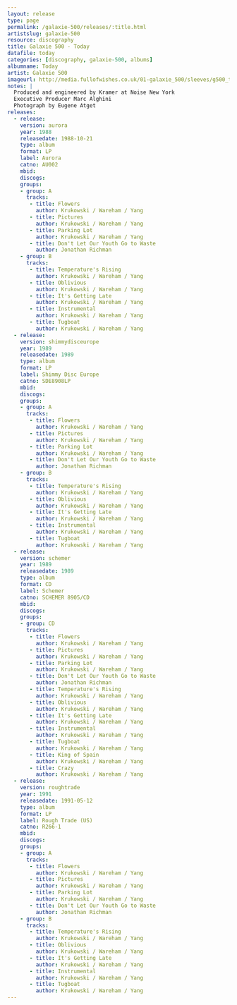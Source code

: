 ```yaml
---
layout: release
type: page
permalink: /galaxie-500/releases/:title.html
artistslug: galaxie-500
resource: discography
title: Galaxie 500 - Today
datafile: today
categories: [discography, galaxie-500, albums]
albumname: Today
artist: Galaxie 500
imageurl: http://media.fullofwishes.co.uk/01-galaxie_500/sleeves/g500_today.jpg
notes: |
  Produced and engineered by Kramer at Noise New York
  Executive Producer Marc Alghini
  Photograph by Eugene Atget
releases:
  - release: 
    version: aurora
    year: 1988
    releasedate: 1988-10-21
    type: album
    format: LP
    label: Aurora
    catno: AU002
    mbid: 
    discogs: 
    groups:
    - group: A
      tracks:
       - title: Flowers
         author: Krukowski / Wareham / Yang
       - title: Pictures
         author: Krukowski / Wareham / Yang
       - title: Parking Lot
         author: Krukowski / Wareham / Yang
       - title: Don't Let Our Youth Go to Waste
         author: Jonathan Richman
    - group: B
      tracks:
       - title: Temperature's Rising
         author: Krukowski / Wareham / Yang
       - title: Oblivious
         author: Krukowski / Wareham / Yang
       - title: It's Getting Late
         author: Krukowski / Wareham / Yang
       - title: Instrumental
         author: Krukowski / Wareham / Yang
       - title: Tugboat
         author: Krukowski / Wareham / Yang
  - release:
    version: shimmydisceurope
    year: 1989
    releasedate: 1989
    type: album
    format: LP
    label: Shimmy Disc Europe 
    catno: SDE8908LP
    mbid: 
    discogs: 
    groups:
    - group: A
      tracks:
       - title: Flowers
         author: Krukowski / Wareham / Yang
       - title: Pictures
         author: Krukowski / Wareham / Yang
       - title: Parking Lot
         author: Krukowski / Wareham / Yang
       - title: Don't Let Our Youth Go to Waste
         author: Jonathan Richman
    - group: B
      tracks:
       - title: Temperature's Rising
         author: Krukowski / Wareham / Yang
       - title: Oblivious
         author: Krukowski / Wareham / Yang
       - title: It's Getting Late
         author: Krukowski / Wareham / Yang
       - title: Instrumental
         author: Krukowski / Wareham / Yang
       - title: Tugboat
         author: Krukowski / Wareham / Yang
  - release:
    version: schemer
    year: 1989
    releasedate: 1989
    type: album
    format: CD
    label: Schemer
    catno: SCHEMER 8905/CD
    mbid: 
    discogs: 
    groups:
    - group: CD
      tracks:
       - title: Flowers
         author: Krukowski / Wareham / Yang
       - title: Pictures
         author: Krukowski / Wareham / Yang
       - title: Parking Lot
         author: Krukowski / Wareham / Yang
       - title: Don't Let Our Youth Go to Waste
         author: Jonathan Richman
       - title: Temperature's Rising
         author: Krukowski / Wareham / Yang
       - title: Oblivious
         author: Krukowski / Wareham / Yang
       - title: It's Getting Late
         author: Krukowski / Wareham / Yang
       - title: Instrumental
         author: Krukowski / Wareham / Yang
       - title: Tugboat
         author: Krukowski / Wareham / Yang
       - title: King of Spain
         author: Krukowski / Wareham / Yang
       - title: Crazy
         author: Krukowski / Wareham / Yang
  - release:
    version: roughtrade
    year: 1991
    releasedate: 1991-05-12
    type: album
    format: LP
    label: Rough Trade (US)
    catno: R266-1
    mbid: 
    discogs: 
    groups:
    - group: A
      tracks:
       - title: Flowers
         author: Krukowski / Wareham / Yang
       - title: Pictures
         author: Krukowski / Wareham / Yang
       - title: Parking Lot
         author: Krukowski / Wareham / Yang
       - title: Don't Let Our Youth Go to Waste
         author: Jonathan Richman
    - group: B
      tracks:
       - title: Temperature's Rising
         author: Krukowski / Wareham / Yang
       - title: Oblivious
         author: Krukowski / Wareham / Yang
       - title: It's Getting Late
         author: Krukowski / Wareham / Yang
       - title: Instrumental
         author: Krukowski / Wareham / Yang
       - title: Tugboat
         author: Krukowski / Wareham / Yang
---
```

